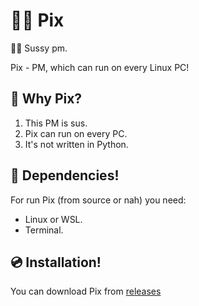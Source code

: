 # 🧑‍🚀 Pix
🧑‍🚀 Sussy pm.

Pix - PM, which can run on every Linux PC!

## 🤷 Why Pix?
1. This PM is sus.
2. Pix can run on every PC.
3. It's not written in Python.

## 🛞 Dependencies!
For run Pix (from source or nah) you need:
- Linux or WSL.
- Terminal.

## 💿 Installation!

You can download Pix from [releases](https://github.com/progwi0/pix/releases)
